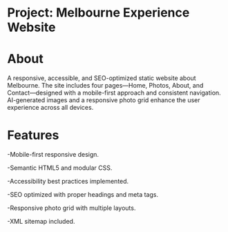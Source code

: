 # Project: Melbourne Experience Website

# About
A responsive, accessible, and SEO-optimized static website about Melbourne. The site includes four pages—Home, Photos, About, and Contact—designed with a mobile-first approach and consistent navigation. AI-generated images and a responsive photo grid enhance the user experience across all devices.

# Features
-Mobile-first responsive design.

-Semantic HTML5 and modular CSS.

-Accessibility best practices implemented.

-SEO optimized with proper headings and meta tags.

-Responsive photo grid with multiple layouts.

-XML sitemap included.
